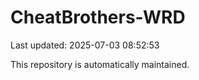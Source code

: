 # CheatBrothers-WRD

Last updated: 2025-07-03 08:52:53

This repository is automatically maintained.
